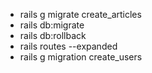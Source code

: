* rails g migrate create_articles
* rails db:migrate
* rails db:rollback
* rails routes --expanded
* rails g migration create_users